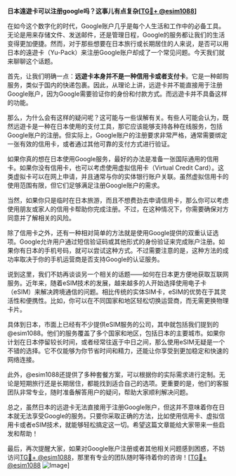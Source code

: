 **日本遠遊卡可以注册google吗？这事儿有点复杂[[TG💪+ @esim1088](https://t.me/s/esim1088)]**

在如今这个数字化的时代，Google账户几乎是每个人生活和工作中的必备工具。无论是用来存储文件、发送邮件，还是管理日程，Google的服务都让我们的生活变得更加便捷。然而，对于那些想要在日本旅行或长期居住的人来说，是否可以用日本的遠遊卡（Yu-Pack）来注册Google账户却成了一个常见问题。今天我们就来聊聊这个话题。

首先，让我们明确一点：**远遊卡本身并不是一种信用卡或者支付卡**。它是一种邮购服务，类似于国内的快递包裹。因此，从理论上讲，远遊卡并不能直接用于注册Google账户，因为Google需要验证你的身份和付款方式。而远遊卡并不具备这样的功能。

那么，为什么会有这样的疑问呢？这可能与一些误解有关。有些人可能会认为，既然远遊卡是一种在日本使用的支付工具，那它应该能够支持各种在线服务，包括Google账户的注册。但实际上，Google账户的注册要求非常严格，通常需要绑定一张有效的信用卡，或者通过其他可靠的支付方式进行验证。

如果你真的想在日本使用Google服务，最好的办法是准备一张国际通用的信用卡。如果你没有信用卡，也可以考虑使用虚拟信用卡（Virtual Credit Card）。这类虚拟卡可以在网上申请，并且通常与你的实体银行账户关联。虽然虚拟信用卡的使用范围有限，但它们足够满足注册Google账户的需求。

当然，如果你只是临时在日本旅游，而且不想费劲去申请信用卡，那么你可以考虑使用朋友或家人的信用卡帮助你完成注册。不过，在这种情况下，你需要确保对方同意并了解相关的风险。

除了信用卡之外，还有一种相对简单的方法就是使用Google提供的双重认证选项。Google允许用户通过短信验证码或其他形式的身份验证来完成账户注册。如果你有日本的手机号码，就可以尝试这种方式。不过需要注意的是，这种方法的成功率取决于你的手机运营商是否支持Google的认证服务。

说到这里，我们不妨再谈谈另一个相关的话题——如何在日本更方便地获取互联网服务。近年来，随着eSIM技术的发展，越来越多的人开始选择使用电子卡（eSIM）来解决跨境通信的问题。相比传统的实体SIM卡，eSIM的优势在于其灵活性和便携性。比如，你可以在不同国家和地区轻松切换运营商，而无需更换物理卡片。

具体到日本，市面上已经有不少提供eSIM服务的公司，其中就包括我们提到的@esim1088。他们的服务覆盖了多个国家和地区，包括日本的主要城市。如果你计划在日本停留较长时间，或者经常往返于中日之间，那么使用eSIM无疑是一个不错的选择。它不仅能够为你节省时间和精力，还能让你享受到更加稳定和快速的网络连接。

此外，@esim1088还提供了多种套餐方案，可以根据你的实际需求进行定制。无论是短期旅行还是长期居住，都能找到适合自己的选项。更重要的是，他们的客服团队非常专业，随时准备解答用户的疑问，帮助大家顺利解决问题。

总之，虽然日本的远遊卡无法直接用于注册Google账户，但这并不意味着你在日本就无法享受Google的服务。只要你采取正确的方法，比如使用信用卡、虚拟信用卡或者eSIM技术，就能够轻松搞定这一切。希望这篇文章能给大家带来一些启发和帮助！

最后，再次提醒大家，如果对Google账户注册或者其他相关问题感到困惑，不妨访问[TG💪+ @esim1088](https://t.me/s/esim1088)，那里有专业的团队随时等待着你的咨询！[[TG💪+ @esim1088](https://t.me/s/esim1088) ![Image](https://i.postimg.cc/4NQfJmqS/Snipaste-2025-05-13-00-14-12.png)]